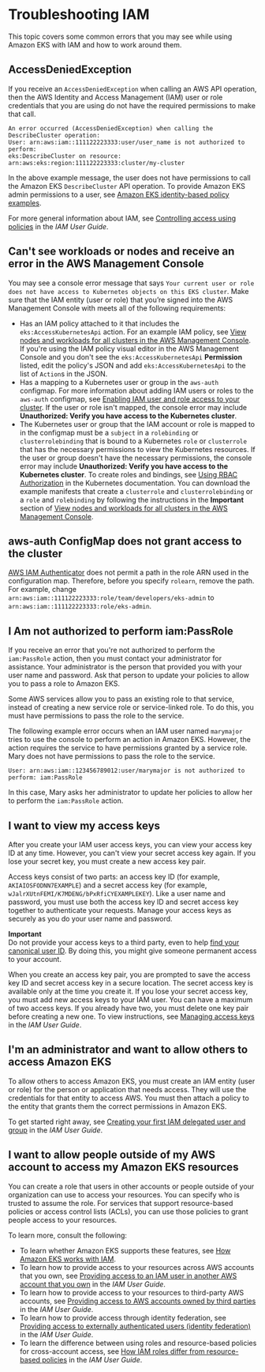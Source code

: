 # Troubleshooting IAM<a name="troubleshooting_iam"></a>

This topic covers some common errors that you may see while using Amazon EKS with IAM and how to work around them\.

## AccessDeniedException<a name="iam-error"></a>

If you receive an `AccessDeniedException` when calling an AWS API operation, then the AWS Identity and Access Management \(IAM\) user or role credentials that you are using do not have the required permissions to make that call\. 

```
An error occurred (AccessDeniedException) when calling the DescribeCluster operation: 
User: arn:aws:iam::111122223333:user/user_name is not authorized to perform: 
eks:DescribeCluster on resource: arn:aws:eks:region:111122223333:cluster/my-cluster
```

In the above example message, the user does not have permissions to call the Amazon EKS `DescribeCluster` API operation\. To provide Amazon EKS admin permissions to a user, see [Amazon EKS identity\-based policy examples](security_iam_id-based-policy-examples.md)\.

For more general information about IAM, see [Controlling access using policies](https://docs.aws.amazon.com/IAM/latest/UserGuide/access_controlling.html) in the *IAM User Guide*\.

## Can't see workloads or nodes and receive an error in the AWS Management Console<a name="security-iam-troubleshoot-cannot-view-nodes-or-workloads"></a>

You may see a console error message that says `Your current user or role does not have access to Kubernetes objects on this EKS cluster`\. Make sure that the IAM entity \(user or role\) that you’re signed into the AWS Management Console with meets all of the following requirements:
+ Has an IAM policy attached to it that includes the `eks:AccessKubernetesApi` action\. For an example IAM policy, see [View nodes and workloads for all clusters in the AWS Management Console](security_iam_id-based-policy-examples.md#policy_example3)\. If you're using the IAM policy visual editor in the AWS Management Console and you don't see the `eks:AccessKubernetesApi` **Permission** listed, edit the policy's JSON and add `eks:AccessKubernetesApi` to the list of `Action`s in the JSON\.
+ Has a mapping to a Kubernetes user or group in the `aws-auth` configmap\. For more information about adding IAM users or roles to the `aws-auth` configmap, see [Enabling IAM user and role access to your cluster](add-user-role.md)\. If the user or role isn't mapped, the console error may include **Unauthorized: Verify you have access to the Kubernetes cluster**\.
+ The Kubernetes user or group that the IAM account or role is mapped to in the configmap must be a `subject` in a `rolebinding` or `clusterrolebinding` that is bound to a Kubernetes `role` or `clusterrole` that has the necessary permissions to view the Kubernetes resources\. If the user or group doesn't have the necessary permissions, the console error may include **Unauthorized: Verify you have access to the Kubernetes cluster**\. To create roles and bindings, see [Using RBAC Authorization](https://kubernetes.io/docs/reference/access-authn-authz/rbac/) in the Kubernetes documentation\. You can download the example manifests that create a `clusterrole` and `clusterrolebinding` or a `role` and `rolebinding` by following the instructions in the **Important** section of [View nodes and workloads for all clusters in the AWS Management Console](security_iam_id-based-policy-examples.md#policy_example3)\.

## aws\-auth ConfigMap does not grant access to the cluster<a name="security-iam-troubleshoot-ConfigMap"></a>

[AWS IAM Authenticator](https://github.com/kubernetes-sigs/aws-iam-authenticator) does not permit a path in the role ARN used in the configuration map\. Therefore, before you specify `rolearn`, remove the path\. For example, change `arn:aws:iam::111122223333:role/team/developers/eks-admin` to `arn:aws:iam::111122223333:role/eks-admin`\.

## I Am not authorized to perform iam:PassRole<a name="security_iam_troubleshoot-passrole"></a>

If you receive an error that you're not authorized to perform the `iam:PassRole` action, then you must contact your administrator for assistance\. Your administrator is the person that provided you with your user name and password\. Ask that person to update your policies to allow you to pass a role to Amazon EKS\.

Some AWS services allow you to pass an existing role to that service, instead of creating a new service role or service\-linked role\. To do this, you must have permissions to pass the role to the service\.

The following example error occurs when an IAM user named `marymajor` tries to use the console to perform an action in Amazon EKS\. However, the action requires the service to have permissions granted by a service role\. Mary does not have permissions to pass the role to the service\.

```
User: arn:aws:iam::123456789012:user/marymajor is not authorized to perform: iam:PassRole
```

In this case, Mary asks her administrator to update her policies to allow her to perform the `iam:PassRole` action\.

## I want to view my access keys<a name="security_iam_troubleshoot-access-keys"></a>

After you create your IAM user access keys, you can view your access key ID at any time\. However, you can't view your secret access key again\. If you lose your secret key, you must create a new access key pair\. 

Access keys consist of two parts: an access key ID \(for example, `AKIAIOSFODNN7EXAMPLE`\) and a secret access key \(for example, `wJalrXUtnFEMI/K7MDENG/bPxRfiCYEXAMPLEKEY`\)\. Like a user name and password, you must use both the access key ID and secret access key together to authenticate your requests\. Manage your access keys as securely as you do your user name and password\.

**Important**  
 Do not provide your access keys to a third party, even to help [find your canonical user ID](https://docs.aws.amazon.com/general/latest/gr/acct-identifiers.html#FindingCanonicalId)\. By doing this, you might give someone permanent access to your account\. 

When you create an access key pair, you are prompted to save the access key ID and secret access key in a secure location\. The secret access key is available only at the time you create it\. If you lose your secret access key, you must add new access keys to your IAM user\. You can have a maximum of two access keys\. If you already have two, you must delete one key pair before creating a new one\. To view instructions, see [Managing access keys](https://docs.aws.amazon.com/IAM/latest/UserGuide/id_credentials_access-keys.html#Using_CreateAccessKey) in the *IAM User Guide*\.

## I'm an administrator and want to allow others to access Amazon EKS<a name="security_iam_troubleshoot-admin-delegate"></a>

To allow others to access Amazon EKS, you must create an IAM entity \(user or role\) for the person or application that needs access\. They will use the credentials for that entity to access AWS\. You must then attach a policy to the entity that grants them the correct permissions in Amazon EKS\.

To get started right away, see [Creating your first IAM delegated user and group](https://docs.aws.amazon.com/IAM/latest/UserGuide/getting-started_create-delegated-user.html) in the *IAM User Guide*\.

## I want to allow people outside of my AWS account to access my Amazon EKS resources<a name="security_iam_troubleshoot-cross-account-access"></a>

You can create a role that users in other accounts or people outside of your organization can use to access your resources\. You can specify who is trusted to assume the role\. For services that support resource\-based policies or access control lists \(ACLs\), you can use those policies to grant people access to your resources\.

To learn more, consult the following:
+ To learn whether Amazon EKS supports these features, see [How Amazon EKS works with IAM](security_iam_service-with-iam.md)\.
+ To learn how to provide access to your resources across AWS accounts that you own, see [Providing access to an IAM user in another AWS account that you own](https://docs.aws.amazon.com/IAM/latest/UserGuide/id_roles_common-scenarios_aws-accounts.html) in the *IAM User Guide*\.
+ To learn how to provide access to your resources to third\-party AWS accounts, see [Providing access to AWS accounts owned by third parties](https://docs.aws.amazon.com/IAM/latest/UserGuide/id_roles_common-scenarios_third-party.html) in the *IAM User Guide*\.
+ To learn how to provide access through identity federation, see [Providing access to externally authenticated users \(identity federation\)](https://docs.aws.amazon.com/IAM/latest/UserGuide/id_roles_common-scenarios_federated-users.html) in the *IAM User Guide*\.
+ To learn the difference between using roles and resource\-based policies for cross\-account access, see [How IAM roles differ from resource\-based policies](https://docs.aws.amazon.com/IAM/latest/UserGuide/id_roles_compare-resource-policies.html) in the *IAM User Guide*\.